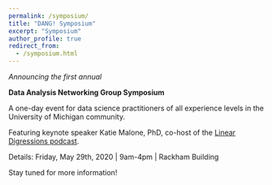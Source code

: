 ```yaml
---
permalink: /symposium/
title: "DANG! Symposium"
excerpt: "Symposium"
author_profile: true
redirect_from:
  - /symposium.html
---
```


_Announcing the first annual_

**Data Analysis Networking Group Symposium**

A one-day event for data science practitioners of all experience levels in the University of Michigan community.

Featuring keynote speaker Katie Malone, PhD, co-host of the [Linear Digressions podcast](http://lineardigressions.com/).

Details: Friday, May 29th, 2020 \| 9am-4pm \| Rackham Building

Stay tuned for more information!
